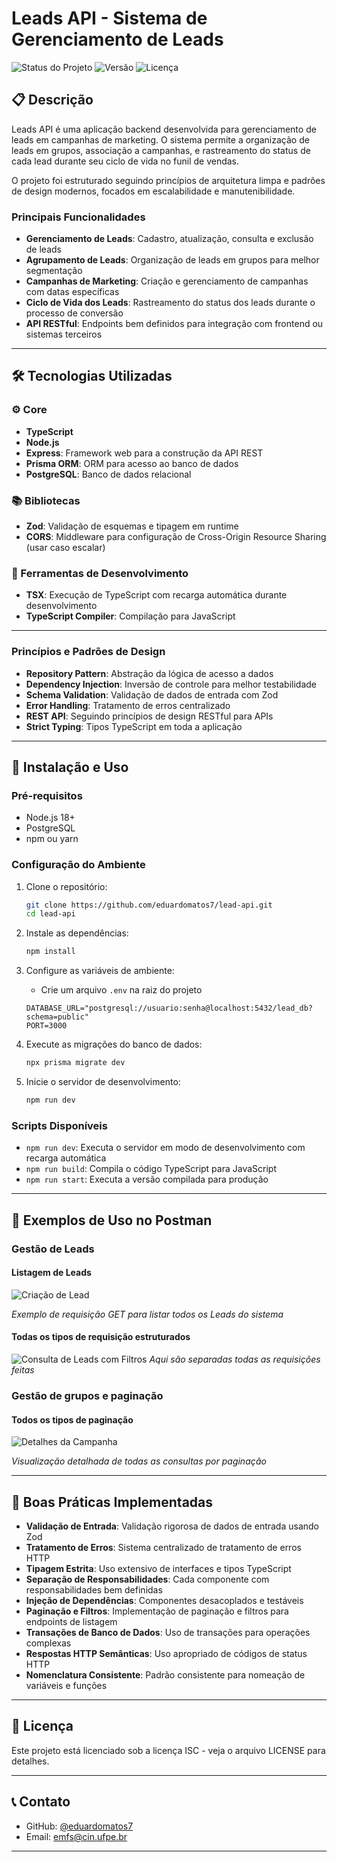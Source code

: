 # Leads API - Sistema de Gerenciamento de Leads

![Status do Projeto](https://img.shields.io/badge/Status-Finalizado-success)
![Versão](https://img.shields.io/badge/Versão-1.0.0-blue)
![Licença](https://img.shields.io/badge/Licença-ISC-green)

## 📋 Descrição

Leads API é uma aplicação backend desenvolvida para gerenciamento de leads em campanhas de marketing. O sistema permite a organização de leads em grupos, associação a campanhas, e rastreamento do status de cada lead durante seu ciclo de vida no funil de vendas.

O projeto foi estruturado seguindo princípios de arquitetura limpa e padrões de design modernos, focados em escalabilidade e manutenibilidade.

### Principais Funcionalidades

- **Gerenciamento de Leads**: Cadastro, atualização, consulta e exclusão de leads
- **Agrupamento de Leads**: Organização de leads em grupos para melhor segmentação
- **Campanhas de Marketing**: Criação e gerenciamento de campanhas com datas específicas
- **Ciclo de Vida dos Leads**: Rastreamento do status dos leads durante o processo de conversão
- **API RESTful**: Endpoints bem definidos para integração com frontend ou sistemas terceiros

---

## 🛠️ Tecnologias Utilizadas

### ⚙️ Core
- **TypeScript**
- **Node.js**
- **Express**: Framework web para a construção da API REST
- **Prisma ORM**: ORM para acesso ao banco de dados
- **PostgreSQL**: Banco de dados relacional

### 📚 Bibliotecas
- **Zod**: Validação de esquemas e tipagem em runtime
- **CORS**: Middleware para configuração de Cross-Origin Resource Sharing (usar caso escalar)

### 🧰 Ferramentas de Desenvolvimento
- **TSX**: Execução de TypeScript com recarga automática durante desenvolvimento
- **TypeScript Compiler**: Compilação para JavaScript

---


### Princípios e Padrões de Design
- **Repository Pattern**: Abstração da lógica de acesso a dados
- **Dependency Injection**: Inversão de controle para melhor testabilidade
- **Schema Validation**: Validação de dados de entrada com Zod
- **Error Handling**: Tratamento de erros centralizado
- **REST API**: Seguindo princípios de design RESTful para APIs
- **Strict Typing**: Tipos TypeScript em toda a aplicação

---

## 🚀 Instalação e Uso

### Pré-requisitos
- Node.js 18+
- PostgreSQL
- npm ou yarn

### Configuração do Ambiente
1. Clone o repositório:
   ```bash
   git clone https://github.com/eduardomatos7/lead-api.git
   cd lead-api
   ```

2. Instale as dependências:
   ```bash
   npm install
   ```

3. Configure as variáveis de ambiente:
   - Crie um arquivo `.env` na raiz do projeto
   ```
   DATABASE_URL="postgresql://usuario:senha@localhost:5432/lead_db?schema=public"
   PORT=3000
   ```

4. Execute as migrações do banco de dados:
   ```bash
   npx prisma migrate dev
   ```

5. Inicie o servidor de desenvolvimento:
   ```bash
   npm run dev
   ```

### Scripts Disponíveis
- `npm run dev`: Executa o servidor em modo de desenvolvimento com recarga automática
- `npm run build`: Compila o código TypeScript para JavaScript
- `npm run start`: Executa a versão compilada para produção

---

## 📸 Exemplos de Uso no Postman

### Gestão de Leads

#### Listagem de Leads
![Criação de Lead](docs/images/image.png)

*Exemplo de requisição GET para listar todos os Leads do sistema*

#### Todas os tipos de requisição estruturados
![Consulta de Leads com Filtros](docs/images/image-1.png)
*Aqui são separadas todas as requisições feitas*

### Gestão de grupos e paginação

#### Todos os tipos de paginação
![Detalhes da Campanha](docs/images/image-2.png)

*Visualização detalhada de todas as consultas por paginação*

---

## 🌟 Boas Práticas Implementadas

- **Validação de Entrada**: Validação rigorosa de dados de entrada usando Zod
- **Tratamento de Erros**: Sistema centralizado de tratamento de erros HTTP
- **Tipagem Estrita**: Uso extensivo de interfaces e tipos TypeScript
- **Separação de Responsabilidades**: Cada componente com responsabilidades bem definidas
- **Injeção de Dependências**: Componentes desacoplados e testáveis
- **Paginação e Filtros**: Implementação de paginação e filtros para endpoints de listagem
- **Transações de Banco de Dados**: Uso de transações para operações complexas
- **Respostas HTTP Semânticas**: Uso apropriado de códigos de status HTTP
- **Nomenclatura Consistente**: Padrão consistente para nomeação de variáveis e funções

---

## 📄 Licença
Este projeto está licenciado sob a licença ISC - veja o arquivo LICENSE para detalhes.

---

## 📞 Contato
- GitHub: [@eduardomatos7](https://github.com/eduardomatos7)
- Email: [emfs@cin.ufpe.br](mailto:emfs@cin.ufpe.br)

---

